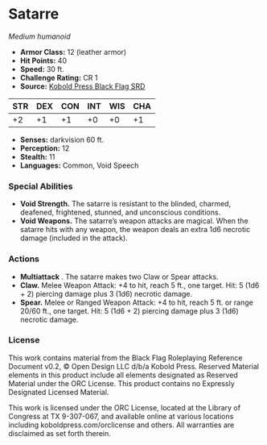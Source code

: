 # Satarre

*Medium humanoid*

- **Armor Class:** 12 (leather armor)
- **Hit Points:** 40
- **Speed:** 30 ft.
- **Challenge Rating:** CR 1
- **Source:** [Kobold Press Black Flag SRD](https://koboldpress.com/black-flag-roleplaying/)

| STR | DEX | CON | INT | WIS | CHA |
| --- | --- | --- | --- | --- | --- |
| +2 | +1 | +1 | +0 | +0 | +1 |

- **Senses:** darkvision 60 ft.
- **Perception:** 12
- **Stealth:** 11
- **Languages:** Common, Void Speech

### Special Abilities

- **Void Strength.** The satarre is resistant to the blinded, charmed, deafened, frightened, stunned, and unconscious conditions.
- **Void Weapons.** The satarre’s weapon attacks are magical. When the satarre hits with any weapon, the weapon deals an extra 1d6 necrotic damage (included in the attack).

### Actions

- **Multiattack** . The satarre makes two Claw or Spear attacks.
- **Claw.** Melee Weapon Attack: +4 to hit, reach 5 ft., one target. Hit: 5 (1d6 + 2) piercing damage plus 3 (1d6) necrotic damage.
- **Spear.** Melee or Ranged Weapon Attack: +4 to hit, reach 5 ft. or range 20/60 ft., one target. Hit: 5 (1d6 + 2) piercing damage plus 3 (1d6) necrotic damage.

### License

This work contains material from the Black Flag Roleplaying Reference Document v0.2, © Open Design LLC d/b/a Kobold Press. Reserved Material elements in this product include all elements designated as Reserved Material under the ORC License. This product contains no Expressly Designated Licensed Material.

This work is licensed under the ORC License, located at the Library of Congress at TX 9-307-067, and available online at various locations including koboldpress.com/orclicense and others. All warranties are disclaimed as set forth therein.

